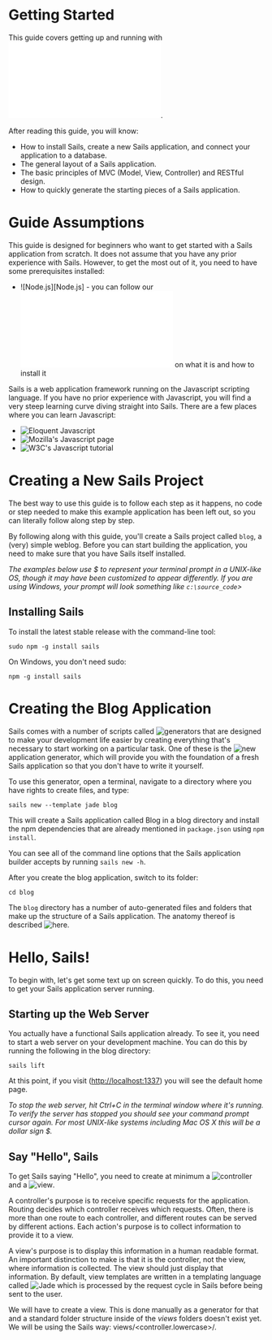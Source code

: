 # Getting Started


This guide covers getting up and running with ![Sails][WhatIsSails].

After reading this guide, you will know:

* How to install Sails, create a new Sails application, and connect your application to a database.
* The general layout of a Sails application.
* The basic principles of MVC (Model, View, Controller) and RESTful design.
* How to quickly generate the starting pieces of a Sails application.


# Guide Assumptions

This guide is designed for beginners who want to get started with a Sails application from scratch. It does not assume that you have any prior experience with Sails. However, to get the most out of it, you need to have some prerequisites installed:

* ![Node.js][Node.js] - you can follow our ![guide][Node.js_guide] on what it is and how to install it

Sails is a web application framework running on the Javascript scripting language. If you have no prior experience with Javascript, you will find a very steep learning curve diving straight into Sails. There are a few places where you can learn Javascript:

* ![Eloquent Javascript][EloquentJavascript]
* ![Mozilla's Javascript page][MozillaJavascript]
* ![W3C's Javascript tutorial][W3C_Javascript]

# Creating a New Sails Project

The best way to use this guide is to follow each step as it happens, no code or step needed to make this example application has been left out, so you can literally follow along step by step.

By following along with this guide, you'll create a Sails project called `blog`, a (very) simple weblog. Before you can start building the application, you need to make sure that you have Sails itself installed.

*The examples below use $ to represent your terminal prompt in a UNIX-like OS, though it may have been customized to appear differently. If you are using Windows, your prompt will look something like `c:\source_code`>*


## Installing Sails
To install the latest stable release with the command-line tool:

    sudo npm -g install sails

On Windows, you don't need sudo:

    npm -g install sails

# Creating the Blog Application

Sails comes with a number of scripts called ![generators][SailsJs_Generators] that are designed to make your development life easier by creating everything that's necessary to start working on a particular task. One of these is the ![`new`][SailsJS_Generator_New] application generator, which will provide you with the foundation of a fresh Sails application so that you don't have to write it yourself.

To use this generator, open a terminal, navigate to a directory where you have rights to create files, and type:

    sails new --template jade blog

This will create a Sails application called Blog in a blog directory and install the npm dependencies that are already mentioned in `package.json` using `npm install`.

You can see all of the command line options that the Sails application builder accepts by running `sails new -h`.

After you create the blog application, switch to its folder:

    cd blog

The `blog` directory has a number of auto-generated files and folders that make up the structure of a Sails application. The anatomy thereof is described ![here][SailsJs_Anatomy].

# Hello, Sails!

To begin with, let's get some text up on screen quickly. To do this, you need to get your Sails application server running.

## Starting up the Web Server

You actually have a functional Sails application already. To see it, you need to start a web server on your development machine. You can do this by running the following in the blog directory:

    sails lift

At this point, if you visit ([http://localhost:1337](http://localhost:1337)) you will see the default home page.

*To stop the web server, hit Ctrl+C in the terminal window where it's running. To verify the server has stopped you should see your command prompt cursor again. For most UNIX-like systems including Mac OS X this will be a dollar sign $.*

## Say "Hello", Sails

To get Sails saying "Hello", you need to create at minimum a ![controller][Controller_Concept] and a ![view][View_Concept].

A controller's purpose is to receive specific requests for the application. Routing decides which controller receives which requests. Often, there is more than one route to each controller, and different routes can be served by different actions. Each action's purpose is to collect information to provide it to a view.

A view's purpose is to display this information in a human readable format. An important distinction to make is that it is the controller, not the view, where information is collected. The view should just display that information. By default, view templates are written in a templating language called ![Jade][Jade] which is processed by the request cycle in Sails before being sent to the user.

We will have to create a view. This is done manually as a generator for that and a standard folder structure inside of the *views* folders doesn't exist yet. We will be using the Sails way: views/<controller.lowercase>/<action>.<template fileending>

    mkdir views/welcome/
    touch views/welcome/index.jade

Open the `app/views/welcome/index.jade` file in your text editor. Delete all of the existing code in the file, and replace it with the following single line of code:

```jade
h1 Hello, Sails!
```

Next we have to create a new controller, to use the view. We will need to run the "controller" generator and tell it you want a controller called "welcome" with an action called "index", just like this:

    sails generate controller welcome index
        info: Created a new controller ("welcome") at api/controllers/WelcomeController.js!

The controller will look like so:
`api/controllers/WelcomeController.js`:
```javascript
/**
 * WelcomeController
 *
 * @description :: Server-side logic for managing welcomes
 * @help        :: See http://links.sailsjs.org/docs/controllers
 */

module.exports = {
  /**
   * `WelcomeController.index()`
   */
  index: function (req, res) {
    return res.json({
      todo: 'index() is not implemented yet!'
    });
  }
};
```

As such it won't do much and simply return JSON with a todo. We want to change that. It should render a view and sendthat back to the client. To do so we will replace the `index` function body with a call to [res.view](http://sailsjs.org/#/documentation/reference/res/res.view.html).

```javascript
return res.view("welcome/index");
```

## Setting the Application Home Page

Now that we have made the controller and view, we need to tell Sails when we want "Hello, Sails!" to show up. In our case, we want it to show up when we navigate to the root URL of our site, http://localhost:1337.

Next, you have to tell Sails where your actual home page is located.

Open the file config/routes.js in your editor.
```javascript
module.exports.routes = {

  /***************************************************************************
  *                                                                          *
  * Make the view located at `views/homepage.ejs` (or `views/homepage.jade`, *
  * etc. depending on your default view engine) your home page.              *
  *                                                                          *
  * (Alternatively, remove this and add an `index.html` file in your         *
  * `assets` directory)                                                      *
  *                                                                          *
  ***************************************************************************/

  '/': {
    view: 'homepage'
  }
  //...
```

This is your application's routing file which holds entries in a javscript object where the key is the URL path and the value is another object.

Replace `'/': { view: 'homepage'}` with `'/': 'WelcomeController.index'`. That tells Sails to map requests to the root of the application to the welcome controller's index action.

Launch the web server again if you stopped it to generate the controller and navigate to [http://localhost:1337][http://localhost:1337] in your browser. You'll see the "Hello, Sails!" message you put into app/views/welcome/index.jade, indicating that this new route is indeed going to WelcomeController's index action and is rendering the view correctly.

*We could've also done without a controller and simply used `'/': { view: 'welcome/index' }`. Feel free to do so.*

*For more information about routing, refer to ![Sails Routing][Sails_Routing]*

# Getting Up and Running

Sails uses ![REST][REST] for structuring its resources. That means we will be using *CRUD* (Create, Read, Update, Delete) methods when dealing with resources.

Luckily Sails uses ![Blueprints][Blueprints] that help us avoid writing a lot of boilerplate code to define CRUD actions on our resources. All we would normally need is a model and controller for our resource. For the purpose of this tutorial, we will implement these CRUD actions ourselves.

In this section we will add the ability to create new articles in our application and be able to view them. This is the "C" and the "R" from CRUD: creation and reading.

Before we continue we will need to configure our application will us handle changes to our models (which we haven't created yet). Sails will pester us everytime we lift the application.
A simple modification of `config/models.js` will do. Uncomment `migrate: 'alter'` to make the file look similar to this:

```javascript
module.exports.models = {

  /***************************************************************************
  *                                                                          *
  * Your app's default connection. i.e. the name of one of your app's        *
  * connections (see `config/connections.js`)                                *
  *                                                                          *
  ***************************************************************************/
  // connection: 'localDiskDb',

  /***************************************************************************
  *                                                                          *
  * How and whether Sails will attempt to automatically rebuild the          *
  * tables/collections/etc. in your schema.                                  *
  *                                                                          *
  * See http://sailsjs.org/#/documentation/concepts/ORM/model-settings.html  *
  *                                                                          *
  ***************************************************************************/
  migrate: 'alter'

};
```

## Laying down the ground work

Firstly, you need a place within the application to create a new article. A great place for that would be at */article/new*. So we need to add a view and route for it.

Where would we put the view? That's right `views/article/new.jade`.

For now it will just contain

```jade
h1 New article
```

It should be accessible too so lets add a custom route to `config/routes.js`

```javascript
'/article/new': {
    view: 'article/new'
}
```

This route will not pass through any controller and just make the view visible at http://localhost:1337/article/new

## Creating articles

Our view isn't too useful at the moment, so let's make it do something - with a form. Replace its contents.

`article/new.jade`:
```jade
extends ../layout

block body

  form(action="/article", method="POST")

    p
      label(for="text") Title
      br
      input(
        type="text"
        name="title"
        placeholder="Please add a title."
        )

    p
      label(for="text") Text
      br
      textarea(
        name="text"
        placeholder="Please add some text to the article."
        )

    button(type="submit") Submit
```

Try filling the form and seeing what it does. It should return a JSON object. But how is that possible? We didn't add any other routes or actions. Or did we? Actually ![Blueprints][Blueprints] did.

Blueprints automatically adds REST routes and actions (and some more stuff) to our controllers and models. In this case a simple POST request to */article* with any key-value parameters, will create a new Article. This is great, but we will be overriding that later on to understand what happens underthe hood.

For now let's make */article* output the parameters it received.

We need a controller first.

    sails generate controller Article
        info: Created a new controller ("Article") at api/controllers/ArticleController.js!

And a route. A slight problem arises here, since we cannot create a route that targets `ArticleController` without an action. We will have to come up with an action name that let's us create new `Article`s... `create` comes to mind, so let's use that.

`config/routes.js`:
```javascript
// ...
// Custom routes here...
// ...

'POST /article': 'ArticleController.create',

// ...
```

`api/controllers/ArticleController.js`:
```javascript
// ...
module.exports = {

    create: function (req, res) {
        return res.json(req.allParams());
    }
};
```

Try navigating http://localhost:1337/article/new and testing it again to see the output. As expected it should return the POST parameters we passed to it in [`req.allParams()`](http://sailsjs.org/#/documentation/reference/req/req.allParams.html)

## Preparing our database

Remember out modification above to make Sails stop pestering us at every lift by changing the way we migrate models? Well, now that will actually come in handy as we will start using a local-disk database in our development environment.

Sails provides an easy to use file database called `sails-disk` that's pretty useful to get an app up and running first, and testing its models.

We will need to install the file database first:

    npm install --save sails-disk

And then use it. Let's uncomment `connection: 'localDiskDb'` in `config/models.js`. Which will make the application use a pre-configured connection of that name. The file should now look like.

```javascript
module.exports.models = {

  /***************************************************************************
  *                                                                          *
  * Your app's default connection. i.e. the name of one of your app's        *
  * connections (see `config/connections.js`)                                *
  *                                                                          *
  ***************************************************************************/
  connection: 'localDiskDb',

  /***************************************************************************
  *                                                                          *
  * How and whether Sails will attempt to automatically rebuild the          *
  * tables/collections/etc. in your schema.                                  *
  *                                                                          *
  * See http://sailsjs.org/#/documentation/concepts/ORM/model-settings.html  *
  *                                                                          *
  ***************************************************************************/
  migrate: 'alter'

};
```

## Creating the Article model

![Models][Model_Concept] in Sails use a singular name. Sails provides a generator for creating models, which most Sails developers tend to use when creating new models. To create the new model, run this command in your terminal:

    sails generate model Article title:string text:text
      info: Created a new model ("Article") at api/models/Article.js!

With that command we told Sails that we want a Article model, together with a title attribute of type string, and a text attribute of type text. Those attributes are automatically added to the articles table in the database and mapped to the Article model.

Sails responded by creating `api/models/Article.js`.

We will be able to use our model later on to save the data into the database.

**Blueprints already allow us to do this, but we are learning how it's done*

## Saving data in the controller

Back in `ArticleController`, we need to change the create action to use the new Article model to save the data in the database. Open `api/controllers/ArticleController.js` and change the create action to look like this:

```javascript
/**
 * ArticleController
 *
 * @description :: Server-side logic for managing Articles
 * @help        :: See http://links.sailsjs.org/docs/controllers
 */

module.exports = {

    create: function (req, res) {
        Article.create(req.allParams(), function (error,created) {
            if (error) {
                return res.serverError(err.toString())
            }else{
                return res.redirect('/article/' + created.id)
            }
        })
    }
};
```

Now we can lift our application again, go to *http://localhost:1337/article/new* and create a new article. We should be greeted once again with a JSON representation of our created article!

So what's going on here?

Models can be used throughout our application and have their own [built-in methods](http://sailsjs.org/#/documentation/reference/waterline/models) of which [create](http://sailsjs.org/#/documentation/reference/waterline/models/create.html) is one, and the one we need too. It has the following signature

    .create( values, [callback] )

Of course things don't always go right so we have to handle errors. We do so in simply returning a `serverError` with the `error.toString()`

In the case of success however, we would like to be redirected to the page showing our splendid, new article. For now Blueprints takes care of that again, but in JSON format. We want an HTML representation, so let's get on with that, shall we?

## Showing Articles

Since we want to *show* articles, we need a view to do so. Create the view `view/articles/show.jade`:

```jade
extends ../layout

block body
  p
    strong Title:
    = article.title
  p
    strong Text:
    = article.text
```

Lines starting with *=* in Jade mean we want to display a variable at that spot. We will be getting that variable from the controller, which will be rendering the view.

We need a method in `ArticleController` to do so. To stay uniform we will name it `show`.

```javascript
show: function (req, res) {
    id = req.param('id')
    Article.findOne({ "id": id}, function(error, article){
        // Model.find doesn't consider attempting to find a non-existent object
        // a problem and simply returns no error and undefined
        if (error || article == undefined) {
            res.notFound('Article with id: ' + id)
        } else{
            res.view('article/show', {
                "article": article
            })
        }
    })
}
```

As seen above we pass `article`, which corresponds to our *Article* model, to the view.

This is all nice, but how will a user see our work? Blueprints create a route */:modelIdentity/:id* for seeing articles. We will override that for GET requests as we don't mind the Blueprint for POST requests, which will return a JSON representation of the model with the given *id*.

Our `config/routes.js` gets a new key-value pair

    'GET /article/:id': 'ArticleController.show'

We can now checkout http://localhost:1337/article/new and create an article, which will be returned to us in HTML afterwards.

*The `:id` part of the route is a named parameter (a common convention) as described in [Custom Routes](http://sailsjs.org/#/documentation/concepts/Routes/RouteTargetSyntax.html). It is accessible with `req.param("id").*

## Listing all articles

We still need a way to *index* all our articles, so let's do that.

We'll start with the view again, that should contain a table of articles.

`views/article/index.jada`:
```jade
extends ../layout

block body
  table
    tr
      th Title
      th Text

    each article in articles
      tr
        td= article.title
        td= article.text
```

Next comes the action *index* in the controller again that should pass an array of articles to the view.

Add the function to `api/controllers/ArticleController.js`
```javascript
index: function (req, res) {
    Article.find({}, function (error, articles) {
        if (error) {
            res.serverError(error.toString())
            return
        }
        res.view( 'article/index', {
            'articles': articles
        })
    })
}
```

Without any criteria [<Mode>.find](http://sailsjs.org/#/documentation/reference/waterline/models/find.html) finds all articles and returns them in an array.

And then finally we add the route to `config/routes.js`

    'GET /articles': 'ArticleController.index',

Now we can take a look at the result by simply visiting http://localhost:1337/articles

*This last step is not exactly necessary if we have Blueprints activated and configured to generate [action routes(actions property in configuration)](http://sailsjs.org/#/documentation/reference/sails.config/sails.config.blueprints.html). http://localhost:1337/article will be automatically bound to `ArticleController.index`*

## Adding links

You can now create, show, and list articles. Now let's add some links to navigate through pages. You may go freestyle on this one. All we're going to do is add links to navigate the site.

`views/welcome/index.jade`:
```jade
extends ../layout

block body
    h1 Hello, Sails!

    a(href="/articles") My Blog
```

`views/article/index.jade`:
```jade
extends ../layout

block body

    a(href="/article/new") New article

    table
        tr
            th Title
            th Text

        each article in articles
            tr
                td= article.title
                td= article.text

```

`views/article/new.jade`:
```jade
extends ../layout

block body

    form(action="/article", method="POST")

        p
            label(for="text") Title
            br
            input(
                type="text"
                name="title"
                placeholder="Please add a title."
                )

        p
            label(for="text") Text
            br
            textarea(
                name="text"
                placeholder="Please add some text to the article."
                )

        button(type="submit") Submit

    a(href="/articles") Back
```

`views/article/show.jade`:
```jade
extends ../layout

block body
    p
        strong Title:
        = article.title
    p
        strong Text:
        = article.text

    a(href="/articles") Back
```

Yay, you'll be able to navigate a little now, without typing directly in the address bar.

## Adding some validation

So far we can index and create articles. It doesn't look great, but functionality counts right now. Talking about that... we have non-validated input for our articles! Any schmuck can create articles that don't have a title, text or both!

The horror. We have to teach 'em some rules. Luckily that won't be too hard as the possibility to validate input on the server is just a matter of modifying our model - [validation rules](http://sailsjs.org/#/documentation/concepts/ORM/Validations.html).

Let's start with the article's title. Obviously that's `required`. We want them to have a minimal length (`minLength`) as well, can't let people just have empty or 1 character titles. But we don't want title-gore either, so a maximum length would be nice - oh look, `maxLength`.

We could be more lenient with our article's text. Hey, if they want to write about nothing... so be it.

This is how our model @ `api/models/Article.js` would look like with all that applied.

```javascript
module.exports = {

  attributes: {

    title : {
        type: 'string',
        required: true,
        minLength: 5,
        maxLength: 100
    },

    text : { type: 'text' }
  }
}
```

Now when we enter rubbish (or simply nothing at all) into the form http://localhost:1337/article/new  the server will return an error. That ain't nice for the user. To make it more friendly, let's tell them what exactly they did to anger us.

Once the `Article` creation returns an error to our callback, we should pass that on to the view and allow the user to try and appease us.

Our `ArticleController.create` function should look as follows in `api/controllers/ArticleController.js`

```javascript
create: function (req, res) {
    Article.create(req.allParams(), function (error,created) {
        // Error object doc: https://github.com/balderdashy/waterline/blob/master/lib/waterline/error/WLError.js
        if (error) {
            res.view( 'article/new', {
                'error': error
            })
        }else{
            res.redirect('/article/' + created.id)
        }
    })
},
```

Our 'article/new' view doesn't display errors yet. All we need to add is this conditional in the body block in `view/article/new.jade`:

```jade
- if( typeof error !== 'undefined' )
  pre= error.reason + '\n' + error.details
```

## Updating Articles

We've covered the "CR" part of CRUD. Now let's focus on the "U" part, updating articles.

We'll stick to our routine of writing views, controllers and then routes. We should however define what exactly we expect to do. We want to update an article. In order to do so, we'll need an HTML view to make our modifications. Let's call this *edit*, because we'll be editing the article. Once our modifications look alright to us, we want to send it to the server and attempt to *update* the article.

Ok, the view is basically a copy of `views/article/new.jade` which is prefilled with a given article and will send updates to *'article/update/:id'*. So copy it and make the modifications.

*Copying the file seems redundant and another solution may be preferred, but we're learning right now and will be using **partials** later on. Do not fret.*

`views/article/edit.jade`:
```jade
extends ../layout

block body

    h1 Editing article

    - if( typeof error !== 'undefined' )
        pre= error.reason + '\n' + error.details

    form(action="/article/update/" + article.id, method="POST")

        p
            label(for="text") Title
            br
            input(
                type="text"
                name="title"
                placeholder="Please add a title."
                value=article.title
                )

        p
            label(for="text") Text
            br
            textarea(
                name="text"
                placeholder="Please add some text to the article."
                value=article.text
                )

        button(type="submit") Submit

    a(href="/articles") Back
```

Up next the controller with the *edit* and *update* actions.

*edit* will do a lot of stuff that *show* does. For now we can simply copy *show*, change the name to *edit* and update the view it shows when the article is found in the database.


```javascript
edit: function (req, res) {
    id = req.param('id')
    Article.findOne({ "id": id}, function(error, article){
        // Model.find doesn't consider attempting to find a non-existent object
        // a problem and simply returns no error and undefined
        if (error || article == undefined) {
            res.notFound('Article with id: ' + id)
        } else{
            res.view('article/edit', {
                "article": article
            })
        }
    })
}
```

The *update* action will resemble *create*. If an update fails, the user has to see which errors they made on the edit page.

```javascript
update: function (req, res) {
    id = req.param('id')
    params = req.allParams()
    Article.update(
        id, // Article to update
        params , // Update attributes
        function (error,articles) {
            // Error object doc: https://github.com/balderdashy/waterline/blob/master/lib/waterline/error/WLError.js
            if (error) {
                res.view( 'article/edit/', {
                    'error': error,
                    'article': params
                })
            }else{
                article = articles[0]
                res.redirect('/article/' + article.id)
            }
        }
    )
}
```

*We can't redirect in case of errors, so the URL might look weird, but at least user will be able to see what they did wrong.*

Finally, we want to show a link to the edit action in the list of all the articles, so let's add that now to `views/article/index.jade` to make it appear next to a "Show" link

```jade
extends ../layout

block body

    a(href="/article/new") New article

    table
        tr
            th Title
            th Text
            th(colspan="2")

        each article in articles
            tr
                td= article.title
                td= article.text
                td
                    a(href="/article/"+article.id) Show
                td
                    a(href="/article/edit/"+article.id) Edit

```

And we'll also add one to the `views/article/show.jade` template as well, so that there's also an "Edit" link on an article's page. Add this at the bottom of the template:

```jade
a(href="/articles") Back |

a(href="/article/edit/"+article.id)  Edit
```

[nodejs.org]: http://nodejs.org "Node.js homepage"
[Node.js_guide]: ./WhatIsNodeJs.md "What is Node.js?"
[WhatIsSails]: ./WhatIsSails.md "What is Sails?"
[EloquentJavascript]: http://eloquentjavascript.net/ "Eloquent Javascript"
[MozillaJavascript]: https://developer.mozilla.org/en-US/docs/Web/JavaScript "Mozilla's Javascript page"
[W3C_Javascript]: http://www.w3schools.com/js/default.asp "World Wide Web Consortium's Javascript tutorial"
[SailsJs_Anatomy]: http://sailsjs.org/#/documentation/anatomy/myApp "Anatomy of a SailJs app"
[SailsJs_Generators]: http://sailsjs.org/#/documentation/reference/cli/sailsgenerate.html "SailsJs generators"
[SailsJS_Generator_New]: http://sailsjs.org/#/documentation/reference/cli/sailsnew.html "'sails new' generator"
[Jade]: http://jade-lang.com "jade - Node template engine"
[Controller_Concept]: http://sailsjs.org/#/documentation/concepts/Controllers/
[Model_Concept]: http://sailsjs.org/#/documentation/concepts/ORM/Models.html
[View_Concept]: http://sailsjs.org/#/documentation/concepts/Views
[Sails_Routing]: http://sailsjs.org/#/documentation/concepts/Routes
[REST]: https://en.wikipedia.org/wiki/Representational_state_transfer "Representation state transfer"
[Blueprints]: http://sailsjs.org/#/documentation/reference/blueprint-api
[SailsDisk]: https://www.npmjs.org/package/sails-disk "Persistent local-disk adapter for Sails.js / Waterline"

<docmeta name="uniqueID" value="GettingStarted99009">
<docmeta name="displayName" value="Getting Started">
